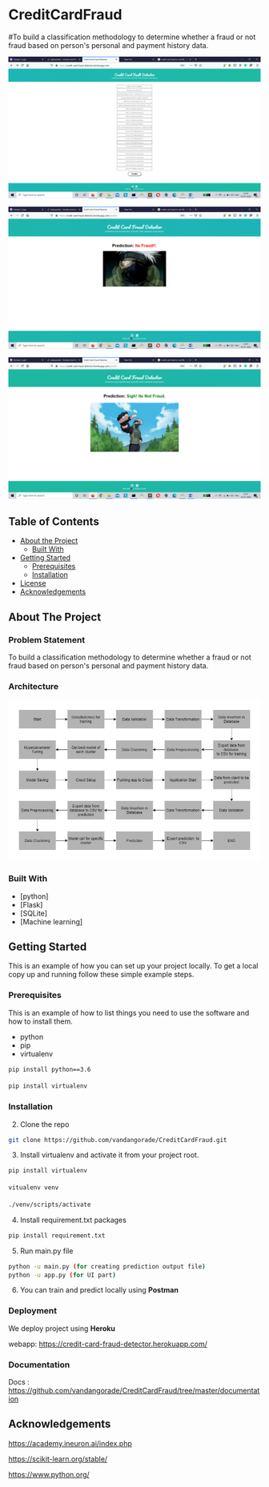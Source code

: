 # CreditCardFraud
#To build a classification methodology to determine whether a fraud or not fraud based on person's personal and payment history data.
 
![alt text](https://github.com/vandangorade/CreditCardFraud/blob/master/home.png)

![alt text](https://github.com/vandangorade/CreditCardFraud/blob/master/fraud.png)

![alt text](https://github.com/vandangorade/CreditCardFraud/blob/master/not_fraud.png)

<!-- TABLE OF CONTENTS -->
## Table of Contents

* [About the Project](#about-the-project)
  * [Built With](#built-with)
* [Getting Started](#getting-started)
  * [Prerequisites](#prerequisites)
  * [Installation](#installation)
* [License](#license)
* [Acknowledgements](#acknowledgements)


<!-- ABOUT THE PROJECT -->
## About The Project

### Problem Statement

To build a classification methodology to determine whether a fraud or not fraud based on person's personal and payment history data.

### Architecture

![alt text](https://github.com/vandangorade/WaferFaultDetection/blob/master/wafer_proj_pipeline.jpg)

### Built With
* [python]
* [Flask]
* [SQLite]
* [Machine learning]


<!-- GETTING STARTED -->
## Getting Started

This is an example of how you can set up your project locally.
To get a local copy up and running follow these simple example steps.

### Prerequisites

This is an example of how to list things you need to use the software and how to install them.
* python
* pip
* virtualenv

```sh
pip install python==3.6

pip install virtualenv
```

### Installation

2. Clone the repo
```sh
git clone https://github.com/vandangorade/CreditCardFraud.git
```

3. Install virtualenv and activate it from your project root.
```sh
pip install virtualenv

vitualenv venv

./venv/scripts/activate

```
4. Install requirement.txt packages
```sh
pip install requirement.txt
```

5. Run main.py file
```sh
python -u main.py (for creating prediction output file)
python -u app.py (for UI part)
```

6. You can train and predict locally using **Postman**

### Deployment
We deploy project using **Heroku**

webapp: https://credit-card-fraud-detector.herokuapp.com/

### Documentation
Docs : https://github.com/vandangorade/CreditCardFraud/tree/master/documentation

<!-- ACKNOWLEDGEMENTS -->
## Acknowledgements

https://academy.ineuron.ai/index.php

https://scikit-learn.org/stable/

https://www.python.org/
